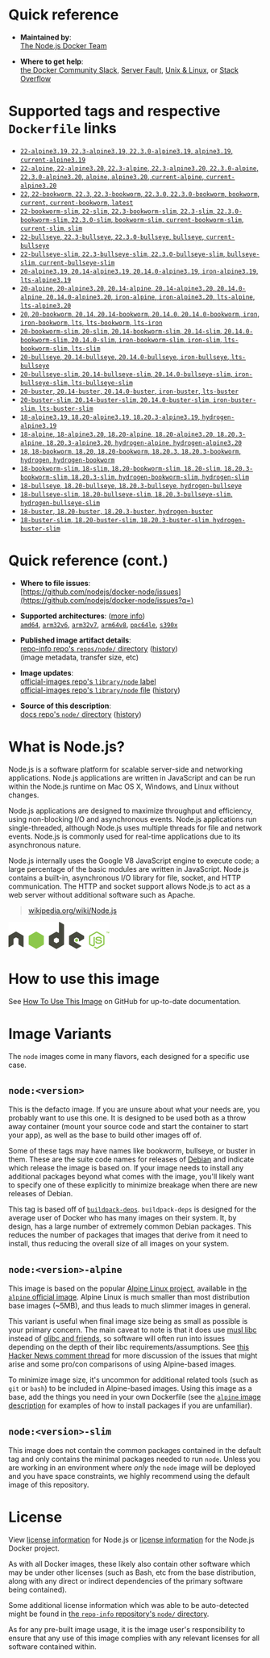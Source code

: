 <!--

********************************************************************************

WARNING:

    DO NOT EDIT "node/README.md"

    IT IS AUTO-GENERATED

    (from the other files in "node/" combined with a set of templates)

********************************************************************************

-->

# Quick reference

-	**Maintained by**:  
	[The Node.js Docker Team](https://github.com/nodejs/docker-node)

-	**Where to get help**:  
	[the Docker Community Slack](https://dockr.ly/comm-slack), [Server Fault](https://serverfault.com/help/on-topic), [Unix & Linux](https://unix.stackexchange.com/help/on-topic), or [Stack Overflow](https://stackoverflow.com/help/on-topic)

# Supported tags and respective `Dockerfile` links

-	[`22-alpine3.19`, `22.3-alpine3.19`, `22.3.0-alpine3.19`, `alpine3.19`, `current-alpine3.19`](https://github.com/nodejs/docker-node/blob/17e222f5ca0d572b991cada44394e0eb09ba2b30/22/alpine3.19/Dockerfile)
-	[`22-alpine`, `22-alpine3.20`, `22.3-alpine`, `22.3-alpine3.20`, `22.3.0-alpine`, `22.3.0-alpine3.20`, `alpine`, `alpine3.20`, `current-alpine`, `current-alpine3.20`](https://github.com/nodejs/docker-node/blob/17e222f5ca0d572b991cada44394e0eb09ba2b30/22/alpine3.20/Dockerfile)
-	[`22`, `22-bookworm`, `22.3`, `22.3-bookworm`, `22.3.0`, `22.3.0-bookworm`, `bookworm`, `current`, `current-bookworm`, `latest`](https://github.com/nodejs/docker-node/blob/17e222f5ca0d572b991cada44394e0eb09ba2b30/22/bookworm/Dockerfile)
-	[`22-bookworm-slim`, `22-slim`, `22.3-bookworm-slim`, `22.3-slim`, `22.3.0-bookworm-slim`, `22.3.0-slim`, `bookworm-slim`, `current-bookworm-slim`, `current-slim`, `slim`](https://github.com/nodejs/docker-node/blob/17e222f5ca0d572b991cada44394e0eb09ba2b30/22/bookworm-slim/Dockerfile)
-	[`22-bullseye`, `22.3-bullseye`, `22.3.0-bullseye`, `bullseye`, `current-bullseye`](https://github.com/nodejs/docker-node/blob/17e222f5ca0d572b991cada44394e0eb09ba2b30/22/bullseye/Dockerfile)
-	[`22-bullseye-slim`, `22.3-bullseye-slim`, `22.3.0-bullseye-slim`, `bullseye-slim`, `current-bullseye-slim`](https://github.com/nodejs/docker-node/blob/17e222f5ca0d572b991cada44394e0eb09ba2b30/22/bullseye-slim/Dockerfile)
-	[`20-alpine3.19`, `20.14-alpine3.19`, `20.14.0-alpine3.19`, `iron-alpine3.19`, `lts-alpine3.19`](https://github.com/nodejs/docker-node/blob/416397c67bb40e186b621d7dc12deb6b0a1ce34e/20/alpine3.19/Dockerfile)
-	[`20-alpine`, `20-alpine3.20`, `20.14-alpine`, `20.14-alpine3.20`, `20.14.0-alpine`, `20.14.0-alpine3.20`, `iron-alpine`, `iron-alpine3.20`, `lts-alpine`, `lts-alpine3.20`](https://github.com/nodejs/docker-node/blob/416397c67bb40e186b621d7dc12deb6b0a1ce34e/20/alpine3.20/Dockerfile)
-	[`20`, `20-bookworm`, `20.14`, `20.14-bookworm`, `20.14.0`, `20.14.0-bookworm`, `iron`, `iron-bookworm`, `lts`, `lts-bookworm`, `lts-iron`](https://github.com/nodejs/docker-node/blob/daea62837e99456d7556b585edbc2b32fb57369e/20/bookworm/Dockerfile)
-	[`20-bookworm-slim`, `20-slim`, `20.14-bookworm-slim`, `20.14-slim`, `20.14.0-bookworm-slim`, `20.14.0-slim`, `iron-bookworm-slim`, `iron-slim`, `lts-bookworm-slim`, `lts-slim`](https://github.com/nodejs/docker-node/blob/daea62837e99456d7556b585edbc2b32fb57369e/20/bookworm-slim/Dockerfile)
-	[`20-bullseye`, `20.14-bullseye`, `20.14.0-bullseye`, `iron-bullseye`, `lts-bullseye`](https://github.com/nodejs/docker-node/blob/daea62837e99456d7556b585edbc2b32fb57369e/20/bullseye/Dockerfile)
-	[`20-bullseye-slim`, `20.14-bullseye-slim`, `20.14.0-bullseye-slim`, `iron-bullseye-slim`, `lts-bullseye-slim`](https://github.com/nodejs/docker-node/blob/daea62837e99456d7556b585edbc2b32fb57369e/20/bullseye-slim/Dockerfile)
-	[`20-buster`, `20.14-buster`, `20.14.0-buster`, `iron-buster`, `lts-buster`](https://github.com/nodejs/docker-node/blob/daea62837e99456d7556b585edbc2b32fb57369e/20/buster/Dockerfile)
-	[`20-buster-slim`, `20.14-buster-slim`, `20.14.0-buster-slim`, `iron-buster-slim`, `lts-buster-slim`](https://github.com/nodejs/docker-node/blob/daea62837e99456d7556b585edbc2b32fb57369e/20/buster-slim/Dockerfile)
-	[`18-alpine3.19`, `18.20-alpine3.19`, `18.20.3-alpine3.19`, `hydrogen-alpine3.19`](https://github.com/nodejs/docker-node/blob/416397c67bb40e186b621d7dc12deb6b0a1ce34e/18/alpine3.19/Dockerfile)
-	[`18-alpine`, `18-alpine3.20`, `18.20-alpine`, `18.20-alpine3.20`, `18.20.3-alpine`, `18.20.3-alpine3.20`, `hydrogen-alpine`, `hydrogen-alpine3.20`](https://github.com/nodejs/docker-node/blob/416397c67bb40e186b621d7dc12deb6b0a1ce34e/18/alpine3.20/Dockerfile)
-	[`18`, `18-bookworm`, `18.20`, `18.20-bookworm`, `18.20.3`, `18.20.3-bookworm`, `hydrogen`, `hydrogen-bookworm`](https://github.com/nodejs/docker-node/blob/d3965ef329265accff145164f06653216e416685/18/bookworm/Dockerfile)
-	[`18-bookworm-slim`, `18-slim`, `18.20-bookworm-slim`, `18.20-slim`, `18.20.3-bookworm-slim`, `18.20.3-slim`, `hydrogen-bookworm-slim`, `hydrogen-slim`](https://github.com/nodejs/docker-node/blob/d3965ef329265accff145164f06653216e416685/18/bookworm-slim/Dockerfile)
-	[`18-bullseye`, `18.20-bullseye`, `18.20.3-bullseye`, `hydrogen-bullseye`](https://github.com/nodejs/docker-node/blob/d3965ef329265accff145164f06653216e416685/18/bullseye/Dockerfile)
-	[`18-bullseye-slim`, `18.20-bullseye-slim`, `18.20.3-bullseye-slim`, `hydrogen-bullseye-slim`](https://github.com/nodejs/docker-node/blob/d3965ef329265accff145164f06653216e416685/18/bullseye-slim/Dockerfile)
-	[`18-buster`, `18.20-buster`, `18.20.3-buster`, `hydrogen-buster`](https://github.com/nodejs/docker-node/blob/d3965ef329265accff145164f06653216e416685/18/buster/Dockerfile)
-	[`18-buster-slim`, `18.20-buster-slim`, `18.20.3-buster-slim`, `hydrogen-buster-slim`](https://github.com/nodejs/docker-node/blob/d3965ef329265accff145164f06653216e416685/18/buster-slim/Dockerfile)

# Quick reference (cont.)

-	**Where to file issues**:  
	[https://github.com/nodejs/docker-node/issues](https://github.com/nodejs/docker-node/issues?q=)

-	**Supported architectures**: ([more info](https://github.com/docker-library/official-images#architectures-other-than-amd64))  
	[`amd64`](https://hub.docker.com/r/amd64/node/), [`arm32v6`](https://hub.docker.com/r/arm32v6/node/), [`arm32v7`](https://hub.docker.com/r/arm32v7/node/), [`arm64v8`](https://hub.docker.com/r/arm64v8/node/), [`ppc64le`](https://hub.docker.com/r/ppc64le/node/), [`s390x`](https://hub.docker.com/r/s390x/node/)

-	**Published image artifact details**:  
	[repo-info repo's `repos/node/` directory](https://github.com/docker-library/repo-info/blob/master/repos/node) ([history](https://github.com/docker-library/repo-info/commits/master/repos/node))  
	(image metadata, transfer size, etc)

-	**Image updates**:  
	[official-images repo's `library/node` label](https://github.com/docker-library/official-images/issues?q=label%3Alibrary%2Fnode)  
	[official-images repo's `library/node` file](https://github.com/docker-library/official-images/blob/master/library/node) ([history](https://github.com/docker-library/official-images/commits/master/library/node))

-	**Source of this description**:  
	[docs repo's `node/` directory](https://github.com/docker-library/docs/tree/master/node) ([history](https://github.com/docker-library/docs/commits/master/node))

# What is Node.js?

Node.js is a software platform for scalable server-side and networking applications. Node.js applications are written in JavaScript and can be run within the Node.js runtime on Mac OS X, Windows, and Linux without changes.

Node.js applications are designed to maximize throughput and efficiency, using non-blocking I/O and asynchronous events. Node.js applications run single-threaded, although Node.js uses multiple threads for file and network events. Node.js is commonly used for real-time applications due to its asynchronous nature.

Node.js internally uses the Google V8 JavaScript engine to execute code; a large percentage of the basic modules are written in JavaScript. Node.js contains a built-in, asynchronous I/O library for file, socket, and HTTP communication. The HTTP and socket support allows Node.js to act as a web server without additional software such as Apache.

> [wikipedia.org/wiki/Node.js](https://en.wikipedia.org/wiki/Node.js)

![logo](https://raw.githubusercontent.com/docker-library/docs/01c12653951b2fe592c1f93a13b4e289ada0e3a1/node/logo.png)

# How to use this image

See [How To Use This Image](https://github.com/nodejs/docker-node/blob/master/README.md#how-to-use-this-image) on GitHub for up-to-date documentation.

# Image Variants

The `node` images come in many flavors, each designed for a specific use case.

## `node:<version>`

This is the defacto image. If you are unsure about what your needs are, you probably want to use this one. It is designed to be used both as a throw away container (mount your source code and start the container to start your app), as well as the base to build other images off of.

Some of these tags may have names like bookworm, bullseye, or buster in them. These are the suite code names for releases of [Debian](https://wiki.debian.org/DebianReleases) and indicate which release the image is based on. If your image needs to install any additional packages beyond what comes with the image, you'll likely want to specify one of these explicitly to minimize breakage when there are new releases of Debian.

This tag is based off of [`buildpack-deps`](https://hub.docker.com/_/buildpack-deps/). `buildpack-deps` is designed for the average user of Docker who has many images on their system. It, by design, has a large number of extremely common Debian packages. This reduces the number of packages that images that derive from it need to install, thus reducing the overall size of all images on your system.

## `node:<version>-alpine`

This image is based on the popular [Alpine Linux project](https://alpinelinux.org), available in [the `alpine` official image](https://hub.docker.com/_/alpine). Alpine Linux is much smaller than most distribution base images (~5MB), and thus leads to much slimmer images in general.

This variant is useful when final image size being as small as possible is your primary concern. The main caveat to note is that it does use [musl libc](https://musl.libc.org) instead of [glibc and friends](https://www.etalabs.net/compare_libcs.html), so software will often run into issues depending on the depth of their libc requirements/assumptions. See [this Hacker News comment thread](https://news.ycombinator.com/item?id=10782897) for more discussion of the issues that might arise and some pro/con comparisons of using Alpine-based images.

To minimize image size, it's uncommon for additional related tools (such as `git` or `bash`) to be included in Alpine-based images. Using this image as a base, add the things you need in your own Dockerfile (see the [`alpine` image description](https://hub.docker.com/_/alpine/) for examples of how to install packages if you are unfamiliar).

## `node:<version>-slim`

This image does not contain the common packages contained in the default tag and only contains the minimal packages needed to run `node`. Unless you are working in an environment where *only* the `node` image will be deployed and you have space constraints, we highly recommend using the default image of this repository.

# License

View [license information](https://github.com/nodejs/node/blob/master/LICENSE) for Node.js or [license information](https://github.com/nodejs/docker-node/blob/master/LICENSE) for the Node.js Docker project.

As with all Docker images, these likely also contain other software which may be under other licenses (such as Bash, etc from the base distribution, along with any direct or indirect dependencies of the primary software being contained).

Some additional license information which was able to be auto-detected might be found in [the `repo-info` repository's `node/` directory](https://github.com/docker-library/repo-info/tree/master/repos/node).

As for any pre-built image usage, it is the image user's responsibility to ensure that any use of this image complies with any relevant licenses for all software contained within.
